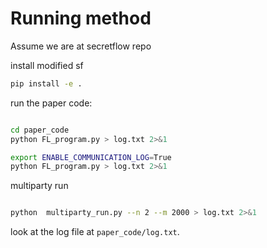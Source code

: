 # Running method

Assume we are at secretflow repo

install modified sf

```bash
pip install -e .
```

run the paper code:

```bash

cd paper_code
python FL_program.py > log.txt 2>&1

export ENABLE_COMMUNICATION_LOG=True
python FL_program.py > log.txt 2>&1
```

multiparty run

```bash

python  multiparty_run.py --n 2 --m 2000 > log.txt 2>&1
```

look at the log file at `paper_code/log.txt`.

